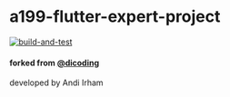 # a199-flutter-expert-project
[![build-and-test](https://github.com/Andi-IM/a199-flutter-expert-project/actions/workflows/build-and-test.yaml/badge.svg)](https://github.com/Andi-IM/a199-flutter-expert-project/actions/workflows/build-and-test.yaml)

#### forked from [@dicoding](https://github.com/dicodingacademy)

developed by Andi Irham